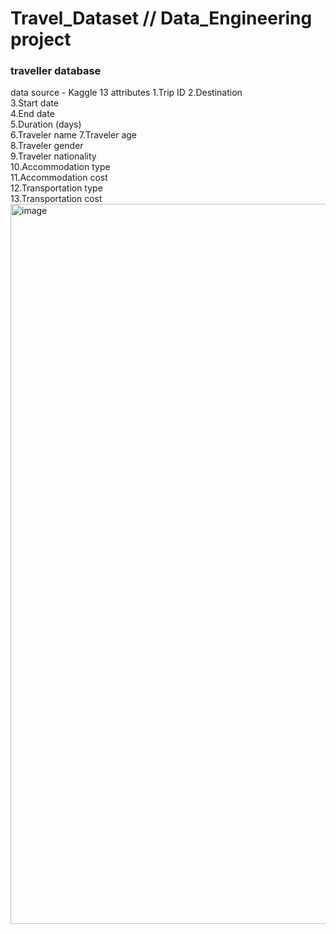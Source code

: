 # Travel_Dataset // Data_Engineering project

### traveller database 
data source - Kaggle
13 attributes 
1.Trip ID
2.Destination	
3.Start date	
4.End date	
5.Duration (days)	
6.Traveler name	
7.Traveler age	
8.Traveler gender	
9.Traveler nationality	
10.Accommodation type	
11.Accommodation cost	
12.Transportation type	
13.Transportation cost
<img width="1152" alt="image" src="https://user-images.githubusercontent.com/33623897/229866453-f5858fd0-ced5-4c36-9c41-4a749db470a3.png">

